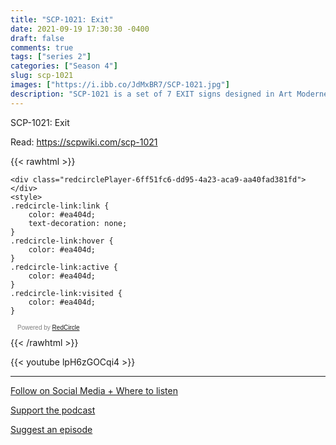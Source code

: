 ```yaml
---
title: "SCP-1021: Exit"
date: 2021-09-19 17:30:30 -0400
draft: false
comments: true
tags: ["series 2"]
categories: ["Season 4"]
slug: scp-1021
images: ["https://i.ibb.co/JdMxBR7/SCP-1021.jpg"]
description: "SCP-1021 is a set of 7 EXIT signs designed in Art Moderne dating back to the 1940's."
---
```


SCP-1021: Exit

Read: https://scpwiki.com/scp-1021

{{< rawhtml >}}
<script async defer onload="redcircleIframe();" src="https://api.podcache.net/embedded-player/sh/63705181-2bd5-4fc1-a869-6f5b27226efa/ep/6ff51fc6-dd95-4a23-aca9-aa40fad381fd"></script>
    <div class="redcirclePlayer-6ff51fc6-dd95-4a23-aca9-aa40fad381fd"></div>
    <style>
    .redcircle-link:link {
        color: #ea404d;
        text-decoration: none;
    }
    .redcircle-link:hover {
        color: #ea404d;
    }
    .redcircle-link:active {
        color: #ea404d;
    }
    .redcircle-link:visited {
        color: #ea404d;
    }
</style>
<p style="margin-top:3px;margin-left:11px;font-family: sans-serif;font-size: 10px; color: gray;">Powered by <a class="redcircle-link" href="https://redcircle.com?utm_source=rc_embedded_player&utm_medium=web&utm_campaign=embedded_v1">RedCircle</a></p>
{{< /rawhtml >}}

{{< youtube lpH6zGOCqi4 >}}

---

[Follow on Social Media + Where to listen](/links)

[Support the podcast](/support)

[Suggest an episode](/suggest)
